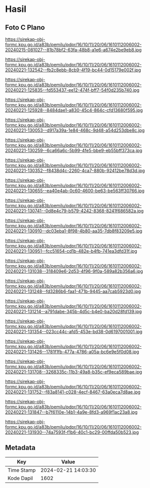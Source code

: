 # Hasil

## Foto C Plano

https://sirekap-obj-formc.kpu.go.id/a83b/pemilu/pdpr/16/10/11/20/06/1610112006002-20240215-081027--81b78bf2-63fa-48b8-a1e6-a674e2be9eb8.jpg

https://sirekap-obj-formc.kpu.go.id/a83b/pemilu/pdpr/16/10/11/20/06/1610112006002-20240221-132542--fb2c8ebb-8cb9-4f19-bc44-0d15179e002f.jpg

https://sirekap-obj-formc.kpu.go.id/a83b/pemilu/pdpr/16/10/11/20/06/1610112006002-20240221-125835--fd553437-ee12-474f-bff7-54f0d235b740.jpg

https://sirekap-obj-formc.kpu.go.id/a83b/pemilu/pdpr/16/10/11/20/06/1610112006002-20240221-125928--8484dae1-a830-45c4-864c-cfd13680f595.jpg

https://sirekap-obj-formc.kpu.go.id/a83b/pemilu/pdpr/16/10/11/20/06/1610112006002-20240221-130053--d917a39a-1e84-468c-9d48-a54d253dbe8c.jpg

https://sirekap-obj-formc.kpu.go.id/a83b/pemilu/pdpr/16/10/11/20/06/1610112006002-20240221-130259--6ca66a6c-5b99-4fe5-bbe9-eb55bff373ca.jpg

https://sirekap-obj-formc.kpu.go.id/a83b/pemilu/pdpr/16/10/11/20/06/1610112006002-20240221-130352--f8438d4c-2260-4ca7-880b-92412be78d3d.jpg

https://sirekap-obj-formc.kpu.go.id/a83b/pemilu/pdpr/16/10/11/20/06/1610112006002-20240221-130655--ea40e4ab-0c60-4600-be63-be563ff30766.jpg

https://sirekap-obj-formc.kpu.go.id/a83b/pemilu/pdpr/16/10/11/20/06/1610112006002-20240221-130741--0d8e4c79-b579-4242-8368-8241f686582a.jpg

https://sirekap-obj-formc.kpu.go.id/a83b/pemilu/pdpr/16/10/11/20/06/1610112006002-20240221-130910--dc03eba1-8f98-4b80-aa35-7db8f83209e5.jpg

https://sirekap-obj-formc.kpu.go.id/a83b/pemilu/pdpr/16/10/11/20/06/1610112006002-20240221-130951--fcc51654-cd1b-482e-b4fb-741ea3dfd31f.jpg

https://sirekap-obj-formc.kpu.go.id/a83b/pemilu/pdpr/16/10/11/20/06/1610112006002-20240221-131038--318409e6-2d53-4f96-9f0a-589a82b356a6.jpg

https://sirekap-obj-formc.kpu.go.id/a83b/pemilu/pdpr/16/10/11/20/06/1610112006002-20240221-131248--fd3286b6-faa1-471b-9445-aa7cab5923d0.jpg

https://sirekap-obj-formc.kpu.go.id/a83b/pemilu/pdpr/16/10/11/20/06/1610112006002-20240221-131214--a791dabe-345b-4d5c-b4e0-ba20d28fd139.jpg

https://sirekap-obj-formc.kpu.go.id/a83b/pemilu/pdpr/16/10/11/20/06/1610112006002-20240221-131354--023cc44c-afd5-453e-bd38-0d6197001001.jpg

https://sirekap-obj-formc.kpu.go.id/a83b/pemilu/pdpr/16/10/11/20/06/1610112006002-20240221-131426--1781f1fb-477a-4786-a05a-bc6e9e5f0d08.jpg

https://sirekap-obj-formc.kpu.go.id/a83b/pemilu/pdpr/16/10/11/20/06/1610112006002-20240221-131708--3268335c-11b3-49a8-b35c-ef9eca589bae.jpg

https://sirekap-obj-formc.kpu.go.id/a83b/pemilu/pdpr/16/10/11/20/06/1610112006002-20240221-131752--f83a8141-c028-4ecf-8467-63a0eca7d8ae.jpg

https://sirekap-obj-formc.kpu.go.id/a83b/pemilu/pdpr/16/10/11/20/06/1610112006002-20240221-131847--b7f6110e-14b1-4a9e-8fd3-a969f1ac23a8.jpg

https://sirekap-obj-formc.kpu.go.id/a83b/pemilu/pdpr/16/10/11/20/06/1610112006002-20240221-131930--74a7593f-f1b6-40c1-bc29-00ffda50b523.jpg


## Metadata

| Key        | Value               |
| ---------- | ------------------- |
| Time Stamp | 2024-02-21 14:03:30 |
| Kode Dapil | 1602                |



